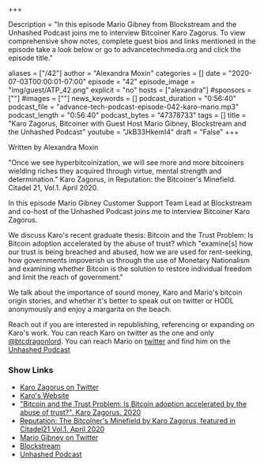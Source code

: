 +++

Description = "In this episode Mario Gibney from Blockstream and the Unhashed Podcast joins me to interview Bitcoiner Karo Zagorus. To view comprehensive show notes, complete guest bios and links mentioned in the episode take a look below or go to advancetechmedia.org and click the episode title."

aliases = ["/42"]
author = "Alexandra Moxin"
categories = []
date = "2020-07-03T00:00:01-07:00"
episode = "42"
episode_image = "img/guest/ATP_42.png"
explicit = "no"
hosts = ["alexandra"]
#sponsors = [""]
#images = [""]
news_keywords = []
podcast_duration = "0:56:40"
podcast_file = "advance-tech-podcast-episode-042-karo-mario.mp3"
podcast_length = "0:56:40"
podcast_bytes = "47378733"
tags = []
title = "Karo Zagorus, Bitcoiner with Guest Host Mario Gibney, Blockstream and the Unhashed Podcast"
youtube = "JkB33HkemI4"
draft = "False"
+++

Written by Alexandra Moxin

"Once we see hyperbitcoinization, we will see more and more bitcoiners wielding riches they acquired through virtue, mental strength and determination." Karo Zagorus, in Reputation: the Bitcoiner's Minefield. Citadel 21, Vol.1. April 2020.

In this episode Mario Gibney Customer Support Team Lead at Blockstream and co-host of the Unhashed Podcast joins me to interview Bitcoiner Karo Zagorus. 

We discuss Karo's recent graduate thesis: Bitcoin and the Trust Problem: Is Bitcoin adoption accelerated by the abuse of trust? which "examine[s] how our trust is being breached and abused, how we are used for rent-seeking, how governments impoverish us through the use of Monetary Nationalism and examining whether Bitcoin is the solution to restore individual freedom and limit the reach of government."

We talk about the importance of sound money, Karo and Mario's bitcoin origin stories, and whether it's better to speak out on twitter or HODL anonymously and enjoy a margarita on the beach.

Reach out if you are interested in republishing, referencing or expanding on Karo's work. You can reach Karo on twitter as the one and only [@btcdragonlord](https://twitter.com/btcdragonlord). You can reach Mario on [twitter](https://twitter.com/Mario_Gibney) and find him on the [Unhashed Podcast](https://www.unhashedpodcast.com/)


### Show Links

* [Karo Zagorus on Twitter](https://twitter.com/btcdragonlord)
* [Karo's Website](https://karozagorus.keybase.pub/)
* ["Bitcoin and the Trust Problem: Is Bitcoin adoption accelerated by the abuse of trust?". Karo Zagorus. 2020](https://keybase.pub/karozagorus/KaroZagorus-2020-Thesis.pdf)
* [Reputation: The Bitcoiner's Minefield by Karo Zagorus, featured in Citadel21 Vol.1. April 2020](https://www.citadel21.com/reputation-the-bitcoiners-minefield)
* [Mario Gibney on Twitter](https://twitter.com/Mario_Gibney)
* [Blockstream](https://blockstream.com/)
* [Unhashed Podcast](https://www.unhashedpodcast.com/)

